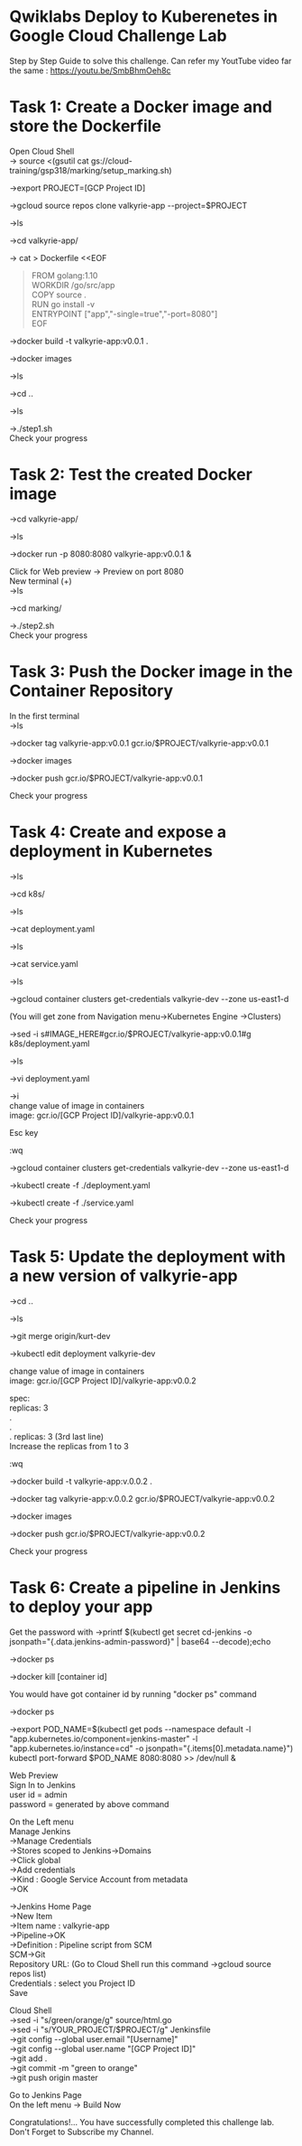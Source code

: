 # Qwiklabs Deploy to Kuberenetes in Google Cloud Challenge Lab

Step by Step Guide to solve this challenge. Can refer my YoutTube video far the same : https://youtu.be/SmbBhmOeh8c

# Task 1: Create a Docker image and store the Dockerfile

Open Cloud Shell              
->  source <(gsutil cat gs://cloud-training/gsp318/marking/setup_marking.sh)              

->export PROJECT=[GCP Project ID]     

->gcloud source repos clone valkyrie-app --project=$PROJECT  

->ls

->cd valkyrie-app/  

-> cat > Dockerfile <<EOF                  
> FROM golang:1.10                 
> WORKDIR /go/src/app                
> COPY source .                   
> RUN go install -v                                  
> ENTRYPOINT ["app","-single=true","-port=8080"]                 
> EOF                            
         
->docker build -t valkyrie-app:v0.0.1 .                   

->docker images              

->ls                  

->cd ..              

->ls                  

->./step1.sh                
Check your progress

# Task 2: Test the created Docker image

->cd valkyrie-app/             
 
->ls                           

->docker run -p 8080:8080 valkyrie-app:v0.0.1 &                    

Click for Web preview -> Preview on port 8080                            
New terminal (+)                  
->ls                    

->cd marking/                  

->./step2.sh                     
Check your progress                

# Task 3: Push the Docker image in the Container Repository

In the first terminal            
->ls                       

->docker tag valkyrie-app:v0.0.1 gcr.io/$PROJECT/valkyrie-app:v0.0.1                     

->docker images                                          

->docker push gcr.io/$PROJECT/valkyrie-app:v0.0.1                          

Check your progress                   

# Task 4: Create and expose a deployment in Kubernetes

->ls                             

->cd k8s/                          

->ls                                       

->cat deployment.yaml                              

->ls                        

->cat service.yaml                             
 
->ls                         

->gcloud container clusters get-credentials valkyrie-dev --zone us-east1-d                                  

(You will get zone from Navigation menu->Kubernetes Engine ->Clusters)                              

->sed -i s#IMAGE_HERE#gcr.io/$PROJECT/valkyrie-app:v0.0.1#g k8s/deployment.yaml                                 

->ls                                                                                 

->vi deployment.yaml                                

->i                          
change value of image in containers                                
image: gcr.io/[GCP Project ID]/valkyrie-app:v0.0.1                               

Esc key                                                       

:wq                                        
                                                                                
->gcloud container clusters get-credentials valkyrie-dev --zone us-east1-d                                                                
                               
->kubectl create -f ./deployment.yaml                                                                                                          

->kubectl create -f ./service.yaml                                      
     
Check your progress                                                                                                                                             

# Task 5: Update the deployment with a new version of valkyrie-app

->cd ..                

->ls                               

->git merge origin/kurt-dev                                                             

->kubectl edit deployment valkyrie-dev                                  
 
change value of image in containers                                   
image: gcr.io/[GCP Project ID]/valkyrie-app:v0.0.2                                      

spec:                    
replicas: 3                    
.               
.                     
.
replicas: 3                  (3rd last line)                           
Increase the replicas from 1 to 3                        

<ESC>                    

:wq                                        

->docker build -t valkyrie-app:v.0.0.2 .                                               

->docker tag valkyrie-app:v.0.0.2 gcr.io/$PROJECT/valkyrie-app:v0.0.2                                     

->docker images                                              

->docker push gcr.io/$PROJECT/valkyrie-app:v0.0.2                                         

Check your progress                                                        



# Task 6: Create a pipeline in Jenkins to deploy your app

Get the password with
->printf $(kubectl get secret cd-jenkins -o jsonpath="{.data.jenkins-admin-password}" | base64 --decode);echo

->docker ps

->docker kill [container id]

You would have got container id by running "docker ps" command

->docker ps

->export POD_NAME=$(kubectl get pods --namespace default -l "app.kubernetes.io/component=jenkins-master" -l "app.kubernetes.io/instance=cd" -o jsonpath="{.items[0].metadata.name}")
kubectl port-forward $POD_NAME 8080:8080 >> /dev/null &

Web Preview                
Sign In to Jenkins             
user id = admin                            
password = generated by above command                         

On the Left menu              
Manage Jenkins                    
->Manage Credentials                              
->Stores scoped to Jenkins->Domains                      
	->Click global                            
		->Add credentials                                  
			->Kind : Google Service Account from metadata                        
			->OK                   
      
->Jenkins Home Page                       
	->New Item                                 
		->Item name : valkyrie-app                     
		->Pipeline->OK                                     
			->Definition : Pipeline script from SCM               
			SCM->Git                                                                        
			Repository URL: (Go to Cloud Shell run this command ->gcloud source repos list)                          
			Credentials : select you Project ID                                  
			Save                                               
 
Cloud Shell                                    
->sed -i "s/green/orange/g" source/html.go                     
->sed -i "s/YOUR_PROJECT/$PROJECT/g" Jenkinsfile                   
->git config --global user.email "[Username]"                    
->git config --global user.name "[GCP Project ID]"                     
->git add .                            
->git commit -m "green to orange"                      
->git push origin master                          

Go to Jenkins Page                     
On the left menu -> Build Now               

Congratulations!... You have successfully completed this challenge lab. Don't Forget to Subscribe my Channel.




